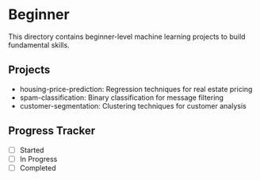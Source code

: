 # Beginner
This directory contains beginner-level machine learning projects to build fundamental skills.

## Projects
- housing-price-prediction: Regression techniques for real estate pricing
- spam-classification: Binary classification for message filtering
- customer-segmentation: Clustering techniques for customer analysis

## Progress Tracker
- [ ] Started
- [ ] In Progress
- [ ] Completed